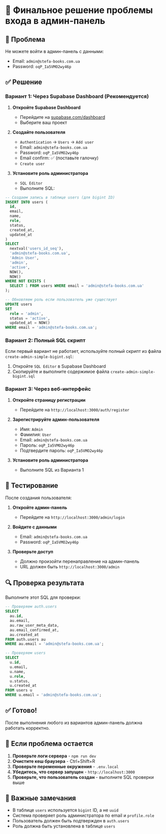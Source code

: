# 🎯 Финальное решение проблемы входа в админ-панель

## 🚨 Проблема
Не можете войти в админ-панель с данными:
- Email: `admin@stefa-books.com.ua`
- Password: `oqP_Ia5VMO2wy46p`

## ✅ Решение

### Вариант 1: Через Supabase Dashboard (Рекомендуется)

1. **Откройте Supabase Dashboard**
   - Перейдите на [supabase.com/dashboard](https://supabase.com/dashboard)
   - Выберите ваш проект

2. **Создайте пользователя**
   - `Authentication` → `Users` → `Add user`
   - Email: `admin@stefa-books.com.ua`
   - Password: `oqP_Ia5VMO2wy46p`
   - Email confirm: ✅ (поставьте галочку)
   - `Create user`

3. **Установите роль администратора**
   - `SQL Editor`
   - Выполните SQL:

```sql
-- Создаем запись в таблице users (для bigint ID)
INSERT INTO users (
  id,
  email,
  name,
  role,
  status,
  created_at,
  updated_at
)
SELECT 
  nextval('users_id_seq'),
  'admin@stefa-books.com.ua',
  'Admin User',
  'admin',
  'active',
  NOW(),
  NOW()
WHERE NOT EXISTS (
  SELECT 1 FROM users WHERE email = 'admin@stefa-books.com.ua'
);

-- Обновляем роль если пользователь уже существует
UPDATE users 
SET 
  role = 'admin',
  status = 'active',
  updated_at = NOW()
WHERE email = 'admin@stefa-books.com.ua';
```

### Вариант 2: Полный SQL скрипт

Если первый вариант не работает, используйте полный скрипт из файла `create-admin-simple-bigint.sql`:

1. Откройте `SQL Editor` в Supabase Dashboard
2. Скопируйте и выполните содержимое файла `create-admin-simple-bigint.sql`

### Вариант 3: Через веб-интерфейс

1. **Откройте страницу регистрации**
   - Перейдите на `http://localhost:3000/auth/register`

2. **Зарегистрируйте админ-пользователя**
   - Имя: `Admin`
   - Фамилия: `User`
   - Email: `admin@stefa-books.com.ua`
   - Пароль: `oqP_Ia5VMO2wy46p`
   - Подтвердите пароль: `oqP_Ia5VMO2wy46p`

3. **Установите роль администратора**
   - Выполните SQL из Варианта 1

## 🧪 Тестирование

После создания пользователя:

1. **Откройте админ-панель**
   - Перейдите на `http://localhost:3000/admin/login`

2. **Войдите с данными**
   - Email: `admin@stefa-books.com.ua`
   - Password: `oqP_Ia5VMO2wy46p`

3. **Проверьте доступ**
   - Должно произойти перенаправление на админ-панель
   - URL должен быть `http://localhost:3000/admin`

## 🔍 Проверка результата

Выполните этот SQL для проверки:

```sql
-- Проверяем auth.users
SELECT 
  au.id,
  au.email,
  au.raw_user_meta_data,
  au.email_confirmed_at,
  au.created_at
FROM auth.users au
WHERE au.email = 'admin@stefa-books.com.ua';

-- Проверяем users
SELECT 
  u.id,
  u.email,
  u.name,
  u.role,
  u.status,
  u.created_at
FROM users u
WHERE u.email = 'admin@stefa-books.com.ua';
```

## ✅ Готово!

После выполнения любого из вариантов админ-панель должна работать корректно.

## 🔧 Если проблема остается

1. **Проверьте логи сервера** - `npm run dev`
2. **Очистите кеш браузера** - Ctrl+Shift+R
3. **Проверьте переменные окружения** - `.env.local`
4. **Убедитесь, что сервер запущен** - `http://localhost:3000`
5. **Проверьте, что пользователь создан** - выполните SQL проверки выше

## 📝 Важные замечания

- В таблице `users` используется `bigint` ID, а не `uuid`
- Система проверяет роль администратора по email и `profile.role`
- Пользователь должен быть подтвержден в `auth.users`
- Роль должна быть установлена в таблице `users`
